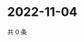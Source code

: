 # 2022-11-04

共 0 条

<!-- BEGIN WEIBO -->
<!-- 最后更新时间 Fri Nov 04 2022 10:59:20 GMT+0800 (China Standard Time) -->

<!-- END WEIBO -->
